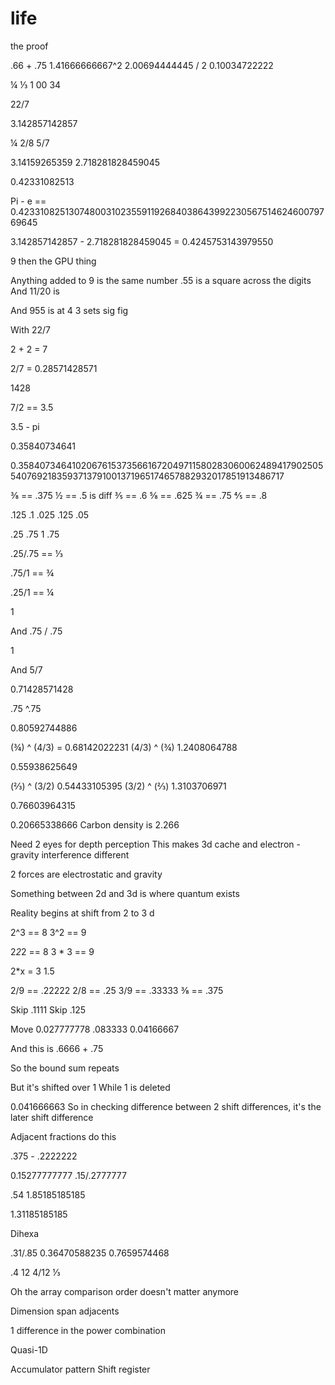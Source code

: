 # life
the proof

.66 + .75
1.41666666667^2
2.00694444445 / 2
0.10034722222

¼
⅓
1 00 34

22/7

3.142857142857

¼
2/8
5/7

3.14159265359
2.718281828459045

0.42331082513

Pi - e ==
0.4233108251307480031023559119268403864399223056751462460079769645

3.142857142857 - 2.718281828459045 = 
0.4245753143979550

9 then the GPU thing

Anything added to 9 is the same number .55 is a square across the digits
And 11/20
is 


And 955 is at 4 3 sets sig fig

With 22/7

2 + 2 = 7

2/7 = 0.28571428571

1428

7/2 == 3.5

3.5 - pi

0.35840734641

0.358407346410206761537356616720497115802830600624894179025055407692183593713791001371965174657882932017851913486717

⅜ == .375
½ == .5 is diff
⅗ == .6
⅝ == .625
¾ == .75
⅘ == .8

.125
.1
.025
.125
.05

.25
.75
1
.75

.25/.75 == ⅓

.75/1 == ¾

.25/1 == ¼

1 

And .75 / .75

1 

And 5/7

0.71428571428

.75 ^.75

0.80592744886

(¾) ^ (4/3) = 0.68142022231
(4/3) ^ (¾) 
1.2408064788

0.55938625649


(⅔) ^ (3/2) 
0.54433105395
(3/2) ^ (⅔)
1.3103706971

0.76603964315


0.20665338666
Carbon density is 
2.266

Need 2 eyes for depth perception 
This makes 3d cache and electron - gravity interference different 

2 forces are electrostatic and gravity 

Something between 2d and 3d is where quantum exists 

Reality begins at shift from 2 to 3 d

2^3 == 8
3^2 == 9

2*2*2 == 8
3 * 3 == 9

2*x = 3
1.5

2/9 == .22222
2/8 == .25
3/9 == .33333
⅜ == .375

Skip .1111
Skip .125


Move 0.027777778
.083333
0.04166667

And this is .6666 + .75

So the bound sum repeats


But it's shifted over 1
While 1 is deleted

0.041666663
So in checking difference between 2 shift differences, it's the later shift difference

Adjacent fractions do this

.375 - .2222222

0.15277777777
.15/.2777777

.54
1.85185185185

1.31185185185

Dihexa

.31/.85
0.36470588235
0.7659574468

.4
12
4/12
⅓





Oh the array comparison order doesn't matter anymore 

Dimension span adjacents

1 difference in the power combination 

Quasi-1D









Accumulator pattern
Shift register





